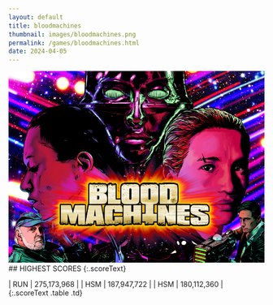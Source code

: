 ```yaml
---
layout: default
title: bloodmachines
thumbnail: images/bloodmachines.png
permalink: /games/bloodmachines.html
date: 2024-04-05
---
```


<img src="../images/bloodmachines.png" class="gameThumbnail img-fluid mx-auto align-middle">
## HIGHEST SCORES
{:.scoreText}

| RUN | 275,173,968 | 
| HSM | 187,947,722 | 
| HSM | 180,112,360 | 
{:.scoreText .table .td}
